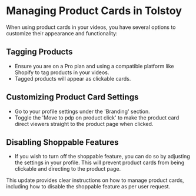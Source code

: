 # Managing Product Cards in Tolstoy

When using product cards in your videos, you have several options to customize their appearance and functionality:

## Tagging Products
- Ensure you are on a Pro plan and using a compatible platform like Shopify to tag products in your videos.
- Tagged products will appear as clickable cards.

## Customizing Product Card Settings
- Go to your profile settings under the 'Branding' section.
- Toggle the 'Move to pdp on product click' to make the product card direct viewers straight to the product page when clicked.

## Disabling Shoppable Features
- If you wish to turn off the shoppable feature, you can do so by adjusting the settings in your profile. This will prevent product cards from being clickable and directing to the product page.

This update provides clear instructions on how to manage product cards, including how to disable the shoppable feature as per user request.